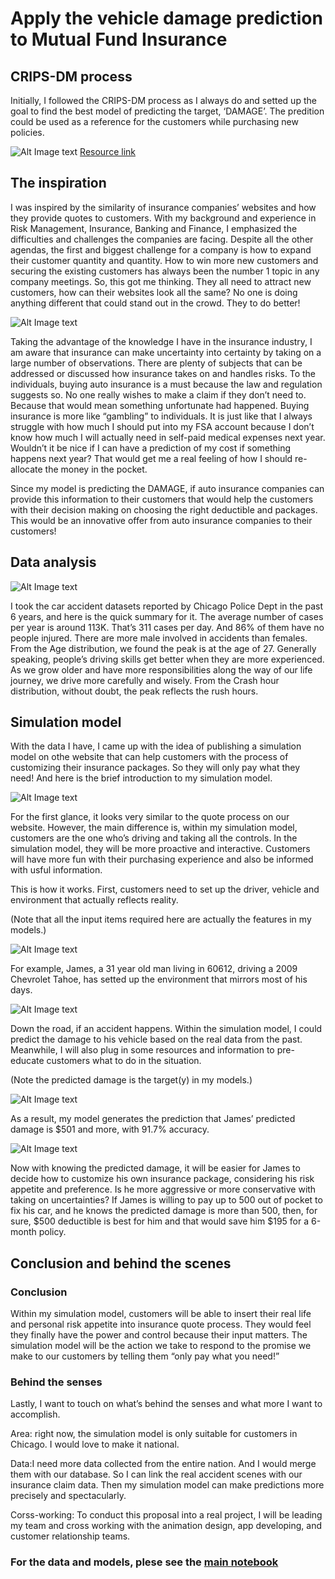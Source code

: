 # Apply the vehicle damage prediction to Mutual Fund Insurance

## CRIPS-DM process 

Initially, I followed the CRIPS-DM process as I always do and setted up the goal to find the best model of predicting the target, ‘DAMAGE’. The predition could be
used as a reference for the customers while purchasing new policies.

![Alt Image text](Data/crisp.jpg)
[Resource link](https://www.datascience-pm.com/crisp-dm-2/)

## The inspiration

I was inspired by the similarity of insurance companies’ websites and how they provide quotes to customers.  With my background and experience in Risk Management,
Insurance, Banking and Finance, I emphasized the difficulties and challenges the companies are facing.  Despite all the other agendas, the first and biggest 
challenge for a company is how to expand their customer quantity and quantity.  How to win more new customers and securing the existing customers has always been
the number 1 topic in any company meetings.  So, this got me thinking.  They all need to attract new customers, how can their websites look all the same?  No one is doing anything different that could stand out in the crowd. They to do better!

![Alt Image text](Data/webpages.jpg)

Taking the advantage of the knowledge I have in the insurance industry, I am aware that insurance can make uncertainty into certainty by taking on a large 
number of observations.  There are plenty of subjects that can be addressed or discussed how insurance takes on and handles risks.  To the individuals, buying
auto insurance is a must because the law and regulation suggests so.  No one really wishes to make a claim if they don’t need to.  Because that would mean something
unfortunate had happened.  Buying insurance is more like “gambling” to individuals.  It is just like that I always struggle with how much I should put into my FSA
account because I don’t know how much I will actually need in self-paid medical expenses next year.  Wouldn’t it be nice if I can have a prediction of my cost if
something happens next year?  That would get me a real feeling of how I should re-allocate the money in the pocket.

Since my model is predicting the DAMAGE, if auto insurance companies can provide this information to their customers that would help the customers with their 
decision making on choosing the right deductible and packages.  This would be an innovative offer from auto insurance companies to their customers!


## Data analysis

![Alt Image text](Data/data_analysis.jpg)

I took the car accident datasets reported by Chicago Police Dept in the past 6 years, and here is the quick summary for it.
The average number of cases per year is around 113K. That’s 311 cases per day.
And 86% of them have no people injured.
There are more male involved in accidents than females.
From the Age distribution, we found the peak is at the age of 27.  Generally speaking, people’s driving skills get better when they are more experienced.
As we grow older and have more responsibilities along the way of our life journey, we drive more carefully and wisely.
From the Crash hour distribution, without doubt, the peak reflects the rush hours.

## Simulation model

With the data I have, I came up with the idea of publishing a simulation model on othe website that can help customers with the process of customizing their 
insurance packages.  So they will only pay what they need!  And here is the brief introduction to my simulation model.

![Alt Image text](Data/simulation_1.jpg)

For the first glance, it looks very similar to the quote process on our website.  However, the main difference is, within my simulation model, customers are the 
one who’s driving and taking all the controls.  In the simulation model, they will be more proactive and interactive.  Customers will have more fun with their
purchasing experience and also be informed with usful information.

This is how it works.  First, customers need to set up the driver, vehicle and environment that actually reflects reality.

(Note that all the input items required here are actually the features in my models.)

![Alt Image text](Data/simulation_2.jpg)

For example, James, a 31 year old man living in 60612, driving a 2009 Chevrolet Tahoe, has setted up the environment that mirrors most of his days.

![Alt Image text](Data/simulation_3.jpg)

Down the road, if an accident happens. Within the simulation model, I could predict the damage to his vehicle based on the real data from the past.  
Meanwhile, I will also plug in some resources and  information to pre-educate customers what to do in the situation.

(Note the predicted damage is the target(y) in my models.)

![Alt Image text](Data/simulation_4.jpg)

As a result, my model generates the prediction that James’ predicted damage is $501 and more, with 91.7% accuracy.

![Alt Image text](Data/simulation_5.jpg)

Now with knowing the predicted damage, it will be easier for James to decide how to customize his own insurance package, considering his risk appetite 
and preference.  Is he more aggressive or more conservative with taking on uncertainties?  If James is willing to pay up to 500 out of pocket to fix 
his car, and he knows the predicted damage is more than 500, then, for sure, $500 deductible is best for him and that would save him $195 for a 6-month policy.

## Conclusion and behind the scenes

### Conclusion
Within my simulation model, customers will be able to insert their real life and personal risk appetite into insurance quote process.  They would feel 
they finally have the power and control because their input matters.  The simulation model will be the action we take to respond to the promise we make 
to our customers by telling them “only pay what you need!”

### Behind the senses 
Lastly, I want to touch on what’s behind the senses and what more I want to accomplish.

Area: right now, the simulation model is only suitable for customers in Chicago. I would love to make it national.

Data:I need more data collected from the entire nation.  And I would merge them with our database.  So I can link the real accident scenes with our insurance 
claim data.  Then my simulation model can make predictions more precisely and spectacularly.

Corss-working: To conduct this proposal into a real project, I will be leading my team and cross working with the animation design, app developing, and customer relationship teams.


### For the data and models, plese see the [main notebook](/main.ipynb)
